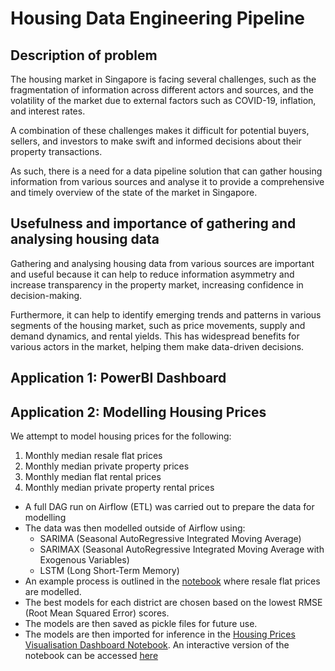 # Housing Data Engineering Pipeline 

## Description of problem
The housing market in Singapore is facing several challenges, such as the fragmentation of information across different actors and sources, and the volatility of the market due to external factors such as COVID-19, inflation, and interest rates. 

A combination of these challenges makes it difficult for potential buyers, sellers, and investors to make swift and informed decisions about their property transactions.

As such, there is a need for a data pipeline solution that can gather housing information from various sources and analyse it to provide a comprehensive and timely overview of the state of the market in Singapore. 

## Usefulness and importance of gathering and analysing housing data 
Gathering and analysing housing data from various sources are important and useful because it can help to reduce information asymmetry and increase transparency in the property market, increasing confidence in decision-making.  

Furthermore, it can help to identify emerging trends and patterns in various segments of the housing market, such as price movements, supply and demand dynamics, and rental yields. This has widespread benefits for various actors in the market, helping them make data-driven decisions. 

## Application 1: PowerBI Dashboard


## Application 2: Modelling Housing Prices 

We attempt to model housing prices for the following:

1. Monthly median resale flat prices
2. Monthly median private property prices 
3. Monthly median flat rental prices
4. Monthly median private property rental prices

- A full DAG run on Airflow (ETL) was carried out to prepare the data for modelling
- The data was then modelled outside of Airflow using:
    - SARIMA (Seasonal AutoRegressive Integrated Moving Average)
    - SARIMAX (Seasonal AutoRegressive Integrated Moving Average with Exogenous Variables)
    - LSTM (Long Short-Term Memory)
- An example process is outlined in the [notebook](modelling/sarima.ipynb) where resale flat prices are modelled.
- The best models for each district are chosen based on the lowest RMSE (Root Mean Squared Error) scores.
- The models are then saved as pickle files for future use.
- The models are then imported for inference in the [Housing Prices Visualisation Dashboard Notebook](housing_prices_viz.ipynb). An interactive version of the notebook can be accessed [here](https://nbviewer.org/github/ivankqw/housing-data-engineering/blob/main/housing_prices_viz.ipynb?flush_cache=True) 